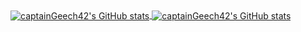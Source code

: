 <a href="https://zanderwork.com">
<img align="center" src="https://github-readme-stats.vercel.app/api?username=captainGeech42&show_icons=true&count_private=true&theme=vue&line_height=33" alt="captainGeech42's GitHub stats" />
</a>

<a href="https://zanderwork.com">
<img align="center" src="https://github-readme-stats.vercel.app/api/top-langs/?username=captainGeech42&langs_count=4&theme=vue&line_height=33" alt="captainGeech42's GitHub stats" />
</a>
